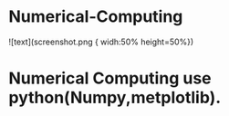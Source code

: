 # Numerical-Computing
 ![text](screenshot.png { widh:50% height=50%})
# Numerical Computing use python(Numpy,metplotlib).

